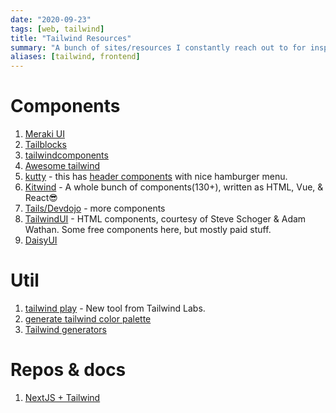 ```yaml
---
date: "2020-09-23"
tags: [web, tailwind]
title: "Tailwind Resources"
summary: "A bunch of sites/resources I constantly reach out to for inspiration when using tailwind, which is like all the time"
aliases: [tailwind, frontend]
---
```


# Components
1. [Meraki UI](https://merakiui.com)
2. [Tailblocks](https://mertjf.github.io/tailblocks/)
5. [tailwindcomponents](https://tailwindcomponents.com/)
6. [Awesome tailwind](https://github.com/aniftyco/awesome-tailwindcss)
7. [kutty](https://kutty.netlify.app/docs/) - this has [header components](https://kutty.netlify.app/components/headers/) with nice hamburger menu.
8.  [Kitwind](https://kitwind.io/products/kometa/components) - A whole bunch of components(130+), written as HTML, Vue, & React😎
9.  [Tails/Devdojo](https://devdojo.com/tailwindcss/components) - more components
10. [TailwindUI](https://tailwindui.com/components) - HTML components, courtesy of Steve Schoger & Adam Wathan. Some free components here, but mostly paid stuff.
14. [DaisyUI](https://daisyui.com/)

# Util
1. [tailwind play](https://play.tailwindcss.com/) - New tool from Tailwind Labs.
2. [generate tailwind color palette](https://javisperez.github.io/tailwindcolorshades/#/)
3. [Tailwind generators](https://www.tailwindtoolbox.com/generators)

# Repos & docs
1. [NextJS + Tailwind](https://tailwindcss.com/docs/guides/nextjs)